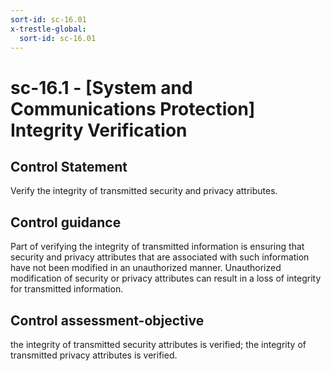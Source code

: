 ```yaml
---
sort-id: sc-16.01
x-trestle-global:
  sort-id: sc-16.01
---
```


# sc-16.1 - \[System and Communications Protection\] Integrity Verification

## Control Statement

Verify the integrity of transmitted security and privacy attributes.

## Control guidance

Part of verifying the integrity of transmitted information is ensuring that security and privacy attributes that are associated with such information have not been modified in an unauthorized manner. Unauthorized modification of security or privacy attributes can result in a loss of integrity for transmitted information.

## Control assessment-objective

the integrity of transmitted security attributes is verified;
the integrity of transmitted privacy attributes is verified.
